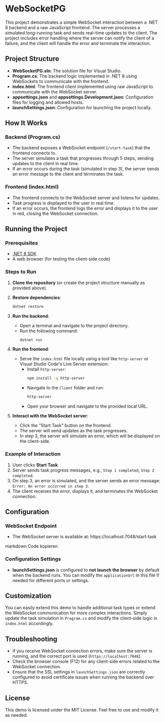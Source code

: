 # WebSocketPG

This project demonstrates a simple WebSocket interaction between a .NET 8 backend and a raw JavaScript frontend. The server processes a simulated long-running task and sends real-time updates to the client. The project includes error handling where the server can notify the client of a failure, and the client will handle the error and terminate the interaction.

## Project Structure

- **WebSocketPG.sln**: The solution file for Visual Studio.
- **Program.cs**: The backend logic implemented in .NET 8 using WebSockets to communicate with the frontend.
- **index.html**: The frontend client implemented using raw JavaScript to communicate with the WebSocket server.
- **appsettings.json** and **appsettings.Development.json**: Configuration files for logging and allowed hosts.
- **launchSettings.json**: Configuration for launching the project locally.

## How It Works

### Backend (Program.cs)
- The backend exposes a WebSocket endpoint (`/start-task`) that the frontend connects to.
- The server simulates a task that progresses through 5 steps, sending updates to the client in real time.
- If an error occurs during the task (simulated in step 3), the server sends an error message to the client and terminates the task.

### Frontend (index.html)
- The frontend connects to the WebSocket server and listens for updates.
- Task progress is displayed to the user in real time.
- If an error occurs, the frontend logs the error and displays it to the user in red, closing the WebSocket connection.

## Running the Project

### Prerequisites
- [.NET 8 SDK](https://dotnet.microsoft.com/download/dotnet/8.0)
- A web browser (for testing the client-side code)

### Steps to Run

1. **Clone the repository** (or create the project structure manually as provided above).

2. **Restore dependencies**:
    ```bash
    dotnet restore
    ```

3. **Run the backend**:
    - Open a terminal and navigate to the project directory.
    - Run the following command:
      ```bash
      dotnet run
      ```

4. **Run the frontend**:
    - Serve the `index.html` file locally using a tool like `http-server` or Visual Studio Code's Live Server extension:
      - Install `http-server`:
        ```bash
        npm install -g http-server
        ```
      - Navigate to the `Client` folder and run:
        ```bash
        http-server
        ```
      - Open your browser and navigate to the provided local URL.

5. **Interact with the WebSocket server**:
    - Click the "Start Task" button on the frontend.
    - The server will send updates as the task progresses.
    - In step 3, the server will simulate an error, which will be displayed on the client-side.

### Example of Interaction
1. User clicks **Start Task**.
2. Server sends task progress messages, e.g., `Step 1 completed`, `Step 2 completed`.
3. On step 3, an error is simulated, and the server sends an error message: `Error: An error occurred in step 3`.
4. The client receives the error, displays it, and terminates the WebSocket connection.

## Configuration

### WebSocket Endpoint
- The WebSocket server is available at:
https://localhost:7048/start-task

markdown
Code kopieren

### Configuration Settings
- **launchSettings.json** is configured to **not launch the browser** by default when the backend runs. You can modify the `applicationUrl` in this file if needed for different ports or settings.

## Customization
You can easily extend this demo to handle additional task types or extend the WebSocket communication for more complex interactions. Simply update the task simulation in `Program.cs` and modify the client-side logic in `index.html` accordingly.

## Troubleshooting

- If you receive WebSocket connection errors, make sure the server is running, and the correct port is used (`https://localhost:7048`).
- Check the browser console (F12) for any client-side errors related to the WebSocket connection.
- Ensure that the SSL settings in `launchSettings.json` are correctly configured to avoid certificate issues when running the backend over HTTPS.

## License
This demo is licensed under the MIT License. Feel free to use and modify it as needed.
